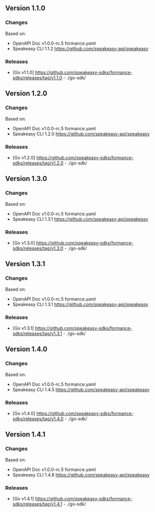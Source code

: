 

## Version 1.1.0
### Changes
Based on:
- OpenAPI Doc v1.0.0-rc.5 formance.yaml
- Speakeasy CLI 1.1.2 https://github.com/speakeasy-api/speakeasy
### Releases
- [Go v1.1.0] https://github.com/speakeasy-sdks/formance-sdks/releases/tag/v1.1.0 - ./go-sdk/

## Version 1.2.0
### Changes
Based on:
- OpenAPI Doc v1.0.0-rc.5 formance.yaml
- Speakeasy CLI 1.2.0 https://github.com/speakeasy-api/speakeasy
### Releases
- [Go v1.2.0] https://github.com/speakeasy-sdks/formance-sdks/releases/tag/v1.2.0 - ./go-sdk/

## Version 1.3.0
### Changes
Based on:
- OpenAPI Doc v1.0.0-rc.5 formance.yaml
- Speakeasy CLI 1.3.1 https://github.com/speakeasy-api/speakeasy
### Releases
- [Go v1.3.0] https://github.com/speakeasy-sdks/formance-sdks/releases/tag/v1.3.0 - ./go-sdk/

## Version 1.3.1
### Changes
Based on:
- OpenAPI Doc v1.0.0-rc.5 formance.yaml
- Speakeasy CLI 1.3.1 https://github.com/speakeasy-api/speakeasy
### Releases
- [Go v1.3.1] https://github.com/speakeasy-sdks/formance-sdks/releases/tag/v1.3.1 - ./go-sdk/

## Version 1.4.0
### Changes
Based on:
- OpenAPI Doc v1.0.0-rc.5 formance.yaml
- Speakeasy CLI 1.4.5 https://github.com/speakeasy-api/speakeasy
### Releases
- [Go v1.4.0] https://github.com/speakeasy-sdks/formance-sdks/releases/tag/v1.4.0 - ./go-sdk/

## Version 1.4.1
### Changes
Based on:
- OpenAPI Doc v1.0.0-rc.5 formance.yaml
- Speakeasy CLI 1.4.8 https://github.com/speakeasy-api/speakeasy
### Releases
- [Go v1.4.1] https://github.com/speakeasy-sdks/formance-sdks/releases/tag/v1.4.1 - ./go-sdk/